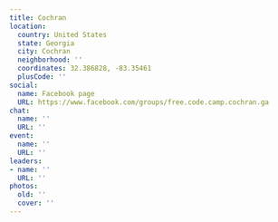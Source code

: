 ```yaml
---
title: Cochran
location:
  country: United States
  state: Georgia
  city: Cochran
  neighborhood: ''
  coordinates: 32.386828, -83.35461
  plusCode: ''
social:
  name: Facebook page
  URL: https://www.facebook.com/groups/free.code.camp.cochran.ga
chat:
  name: ''
  URL: ''
event:
  name: ''
  URL: ''
leaders:
- name: ''
  URL: ''
photos:
  old: ''
  cover: ''
---
```

